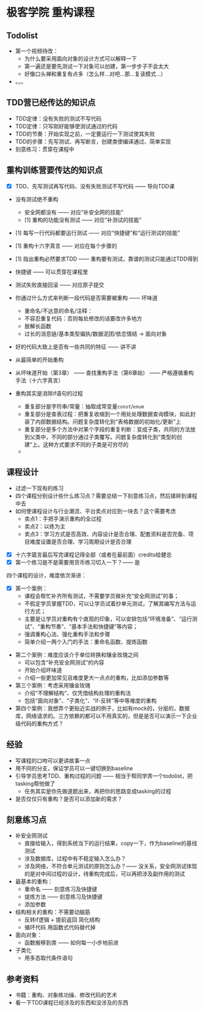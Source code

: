 # 极客学院 重构课程

## Todolist

* 第一个视频待改：
  * 为什么要采用面向对象的设计方式可以解释一下
  * 第一遍还是要先测试一下对象可以创建，第一步步子不会太大
  * 好像口头禅和重复有点多（怎么样…对吧…那…复读模式…）
* 。。。

## TDD营已经传达的知识点

* TDD定律：没有失败的测试不写代码
* TDD定律：只写刚好能够使测试通过的代码
* TDD的节奏：开始实现之前，一定要运行一下测试使其失败
* TDD的步骤：先写测试、再写断言，创建类使编译通过、简单实现 
* 刻意练习：贯穿在课程中

## 重构训练营要传达的知识点

* [x] TDD、先写测试再写代码、没有失败测试不写代码 —— 导向TDD课
* 没有测试绝不重构
  * 安全网都没有 —— 对应“补安全网的技能”
  * [1] 重构的功能没有测试 —— 对应“补测试的技能”
* [1] 每写一行代码都要运行测试 —— 对应“快捷键”和“运行测试的技能”
* [1] 重构十六字真言 —— 对应在每个步骤的
* [1] 指出重构必然要求TDD —— 重构要有测试，靠谱的测试只能通过TDD得到
* 快捷键 —— 可以贯穿在课程里
* 测试失败直接回滚 —— 对应原子提交
* 你通过什么方式来判断一段代码是否需要被重构 —— 坏味道
  * 重命名/不达意的命名/注释：
  * 不容忍重复代码：否则每处修改的话要改许多地方
  * 肢解长函数
  * 过长的消息链/基本类型偏执/数据泥团/依恋情结 -> 面向对象
* 好的代码大致上是否有一些共同的特征 —— 讲不讲 
* 从最简单的开始重构
* 从坏味道开始（第3章） —— 查找重构手法（第6章始） —— 严格遵循重构手法（十六字真言） 

* 重构其实是消除if语句的过程
  * 重复部分是字符串/常量：抽取成常变量`const`/`enum`
  * 重复部分是查表过程：把重复收缩到一个用处处理数据查询模块，如此封装了内部数据结构。问题复杂度转化到“表格数据的初始化/更新”上
  * 重复部分是多个方法中对某个字段的重复判断：变成子类，共同的方法放到父类中，不同的部分通过子类覆写。问题复杂度转化到“类型的创建”上。这种方式要求不同的子类是可穷尽的
  * 

## 课程设计

* 过滤一下现有的练习
* 四个课程分别设计些什么练习点？需要总结一下刻意练习点，然后揉碎到课程中去
* 如何使课程设计与行业潮流、平台卖点对应到一块去？这个需要考虑
  * 卖点1：手把手演示重构的全过程
  * 卖点2：以练为主
  * 卖点3：学习方式是否高效、内容设计是否合理、配套资料是否完备、项目难度设置是否合理、学习周期设计是否合理
* [x] 十六字箴言最后写完课程记得全部（或者在最前面）credits给健总
* [x] 第一个练习是不是需要用货币练习切入一下？—— 是

四个课程的设计，难度依次渐进：

* [x] 第一个案例：
  * 课程会帮忙补齐所有测试，不需要学员做补充“安全网测试”的事；
  * 不假定学员掌握TDD，可以让学员试着抄单元测试，了解其编写方法与运行方式；
  * 主要是让学员对重构有个直观的印象，可以安排包括“环境准备”、“运行测试”、“重构节奏”、“基本手法和快捷键”等内容；
  * 强调重构心法、强化重构手法和步骤
  * 简单介绍一两个入门的手法：重命名函数、提炼函数
* 第二个案例：难度应该介于单位转换和镶金玫瑰之间
  * 可以包含“补充安全网测试”的内容
  * 开始介绍坏味道
  * 介绍一些更加常见且难度更大一点点的重构，比如添加参数等
* 第三个案例：考虑采用镶金玫瑰
  * 介绍“不理解结构”、仅凭借结构处理的重构法
  * 包括“面向对象”、“子类化”、“if-反转”等中等难度的重构
* 第四个案例：我想弄个更贴近实战的例子，比如有mock的，分层的，数据库，网络请求的。三方依赖的都可以不用真实的，但是是否可以演示一下企业级代码的重构方式？

经验
---

* 写课程的口吻可以更讲故事一点
* 用不同的分支，保证学员可以一键切换到baseline
* 引导学员思考TDD、重构过程的问题 —— 相当于帮同学弄一个todolist，把tasking帮他做了
  * 任务其实是你先做道题出来，再把你的思路变成tasking的过程
* 是否仅仅只有重构？是否可以添加新的需求？

## 刻意练习点

* 补安全网测试
  * 直接给输入，得到系统当下的运行结果，copy一下，作为baseline的基线测试
  * 涉及数据库，过程中有不稳定输入怎么办？
  * 涉及网络，不符合单元测试的原则怎么办？—— 没关系，安全网测试体现的是对中间过程的设计，待重构完成后，可以再把涉及副作用的测试
* 最基本的重构：
  * 重命名 —— 刻意练习及快捷键
  * 提炼方法 —— 刻意练习及快捷键
  * 添加参数  
* 结构相关的重构：不需要动脑筋
  * 反转if逻辑 + 提前返回 简化结构
  * 循环代码 用函数式代码替代掉
* 面向对象：
  * 函数搬移到类 —— 如何每一小步地前进
* 子类化
  * 用多态取代条件语句

## 参考资料

* 书籍：重构、对象练功操、修改代码的艺术
* 看一下TDD课程已经涉及的东西和没涉及的东西


